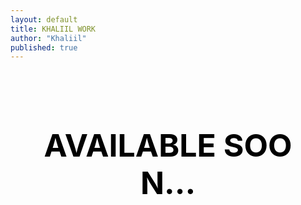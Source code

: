 ```yaml
---
layout: default
title: KHALIIL WORK
author: "Khaliil"
published: true
---
```


<h1 style="font-size:50px;text-align:center;word-break:break-all;padding-top:90px;text-transform:uppercase;width:80%;margin:0 auto;color:#000;">available soon...</h1>
